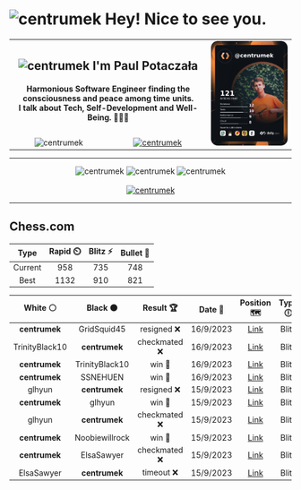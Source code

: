 <h1>
  <img
    src="https://emojis.slackmojis.com/emojis/images/1531849430/4246/blob-sunglasses.gif"
    width="30"
    alt="centrumek"
  />
  Hey! Nice to see you.
</h1>

<table>
  <tbody>
    <tr>
      <td align="center" width="70%" colspan="2">
        <h2>
          <img
            src="https://raw.githubusercontent.com/MartinHeinz/MartinHeinz/master/wave.gif"
            width="30px"
            alt="centrumek"
          />
          I'm Paul Potaczała
        </h2>
        <h4>
          Harmonious Software Engineer finding the consciousness and peace among time units.
          <br/>
          I talk about Tech, Self-Development and Well-Being. 🌿🧘🚀
        </h4>
      </td>
      <td width="30%" rowspan="2">
        <a href="https://app.daily.dev/centrumek">
          <img
            src="./devcard.png"
            alt="centrumek"
          />
        </a>
      </td>
    </tr>
    <tr align="center">
      <td>
        <img
          src="https://komarev.com/ghpvc/?username=centrumek&label=visitors&color=0e75b6&style=flat"
          alt="centrumek"
        >
      </td>
      <td>
        <a href="https://stackoverflow.com/users/14496012/centrumek">
          <img
            src="https://stackoverflow.com/users/flair/14496012.png?theme=dark"
            alt="centrumek"
          >
        </a>
      </td>
    </tr>
  </tbody>
</table>

---
<div align="center">
  <img 
    src="https://github-readme-stats.vercel.app/api?username=centrumek&show_icons=true&count_private=true&theme=darcula&hide_border=true&hide=issues,contribs&bg_color=00000000"
    alt="centrumek"
  />
  <img
    src="https://github-readme-stats.vercel.app/api/top-langs/?username=centrumek&layout=compact&hide_border=true&theme=darcula&bg_color=00000000&langs_count=6&exclude_repo=air-statistic-app"
    alt="centrumek"
  />
  <img 
    src="https://github-readme-streak-stats.herokuapp.com?user=centrumek&theme=darcula&hide_border=true&background=FFFFFF00"
    alt="centrumek"
  />
  <br/>
  <br/>
  <a href="https://www.buymeacoffee.com/centrumek">
    <img
      src="https://cdn.buymeacoffee.com/buttons/v2/default-orange.png"
      height="50"
      width="210"
      alt="centrumek"
    />
  </a>
</div>

---

## Chess.com

<div align="center">
<!--START_SECTION:chessStats-->
<!-- Automatically generated with https://github.com/Balastrong/chess-stats-action -->

| Type | Rapid ⏲️ | Blitz ⚡ | Bullet 🔫 |
|:---:|:---:|:---:|:---:|
| Current | 958 | 735 | 748 |
| Best | 1132 | 910 | 821 |

| White ⚪ | Black ⚫ | Result 🏆 | Date 📅 | Position 🗺️ | Type 🕕 |
|:---:|:---:|:---:|:---:|:---:|:---:|
| **centrumek** | GridSquid45 | resigned ❌ | 16/9/2023 | <a href="http://www.ee.unb.ca/cgi-bin/tervo/fen.pl?select=5k2/p4p1p/2P1p1p1/3r4/8/2q1K3/6PP/8 w - -">Link</a> | Blitz |
| TrinityBlack10 | **centrumek** | checkmated ❌ | 16/9/2023 | <a href="http://www.ee.unb.ca/cgi-bin/tervo/fen.pl?select=8/k1r5/7p/Q7/8/6P1/5P1P/1R4K1 b - -">Link</a> | Blitz |
| **centrumek** | TrinityBlack10 | win 🥇 | 16/9/2023 | <a href="http://www.ee.unb.ca/cgi-bin/tervo/fen.pl?select=8/2p2pkp/6p1/pK1PR3/1p6/8/7P/5R2 b - -">Link</a> | Blitz |
| **centrumek** | SSNEHUEN | win 🥇 | 16/9/2023 | <a href="http://www.ee.unb.ca/cgi-bin/tervo/fen.pl?select=Q1k3nr/1p1rn2p/4Np2/3p1q2/3P1p2/5B2/PP4PP/R3R1K1 b - -">Link</a> | Blitz |
| glhyun | **centrumek** | resigned ❌ | 15/9/2023 | <a href="http://www.ee.unb.ca/cgi-bin/tervo/fen.pl?select=1Q6/5pk1/2B4p/5P2/8/7P/PP3PP1/6K1 b - -">Link</a> | Blitz |
| **centrumek** | glhyun | win 🥇 | 15/9/2023 | <a href="http://www.ee.unb.ca/cgi-bin/tervo/fen.pl?select=r4rk1/pp1Q1ppp/2p1p3/8/4pP2/4P3/PPP1B1PP/R1B1K2R b KQ -">Link</a> | Blitz |
| glhyun | **centrumek** | checkmated ❌ | 15/9/2023 | <a href="http://www.ee.unb.ca/cgi-bin/tervo/fen.pl?select=k2r3r/Q3bppp/p2p1n2/5P2/8/1P2B3/1P3PPP/2R3K1 b - -">Link</a> | Blitz |
| **centrumek** | Noobiewillrock | win 🥇 | 15/9/2023 | <a href="http://www.ee.unb.ca/cgi-bin/tervo/fen.pl?select=5k2/5Q2/8/8/2K4p/5Q2/8/8 b - -">Link</a> | Blitz |
| **centrumek** | ElsaSawyer | checkmated ❌ | 15/9/2023 | <a href="http://www.ee.unb.ca/cgi-bin/tervo/fen.pl?select=k6r/p3b1p1/2p1p1p1/2P5/1B1PpP2/P3P3/2q2r2/2KR2R1 w - -">Link</a> | Blitz |
| ElsaSawyer | **centrumek** | timeout ❌ | 15/9/2023 | <a href="http://www.ee.unb.ca/cgi-bin/tervo/fen.pl?select=8/ppp2Qp1/2k2R2/2q5/8/P7/1P1r2PP/7K b - -">Link</a> | Blitz |

<!--END_SECTION:chessStats-->
</div>
<!--
**centrumek/centrumek** is a ✨ _special_ ✨ repository because its `README.md` (this file) appears on your GitHub profile.

Here are some ideas to get you started:

- 🔭 I’m currently working on ...
- 🌱 I’m currently learning ...
- 👯 I’m looking to collaborate on ...
- 🤔 I’m looking for help with ...
- 💬 Ask me about ...
- 📫 How to reach me: ...
- 😄 Pronouns: ...
- ⚡ Fun fact: ...
-->

